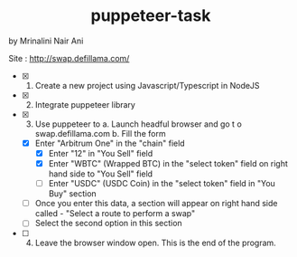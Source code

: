 # **<div align="center">puppeteer-task</div>**  
 by Mrinalini Nair Ani

Site : http://swap.defillama.com/

- [x] 1. Create a new project using Javascript/Typescript in NodeJS
- [x] 2. Integrate puppeteer library
- [x] 3. Use puppeteer to
	a. Launch headful browser and go t o swap.defillama.com
	b. Fill the form
  - [x] Enter "Arbitrum One" in the "chain" field
	- [x] Enter "12" in "You Sell" field
	- [x] Enter "WBTC" (Wrapped BTC) in the "select token" field on right hand side to "You Sell" field
	- [ ] Enter "USDC" (USDC Coin) in the "select token" field in "You Buy" section
  - [ ] Once you enter this data, a section will appear on right hand side called - "Select a route to perform a swap"
  - [ ] Select the second option in this section
 - [ ] 4. Leave the browser window open. This is the end of the program.  
